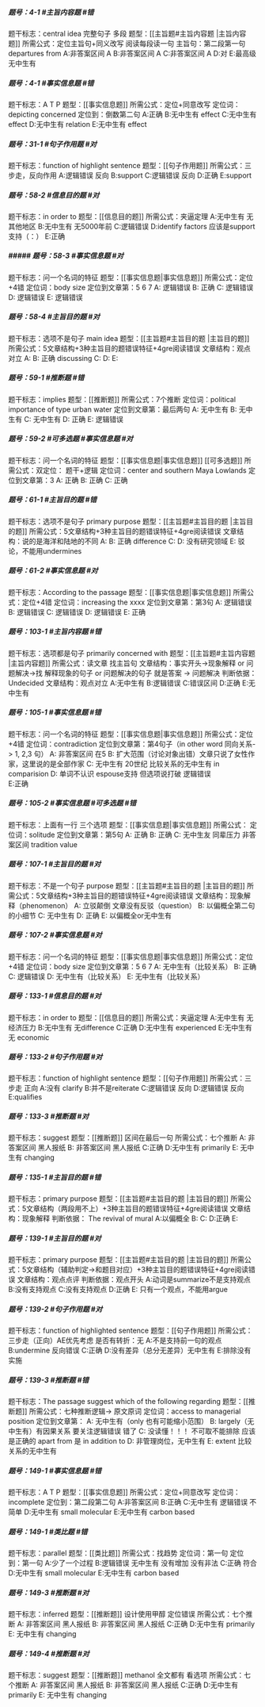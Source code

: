 ##### 题号：4-1 #主旨内容题 #错
题干标志：central idea  完整句子 多段
题型：[[主旨题#主旨内容题 |主旨内容题]] 
所需公式：定位主旨句+同义改写 阅读每段读一句
主旨句：第二段第一句 departures from
A:非答案区间 A
B:非答案区间 A
C:非答案区间 A
D:对
E:最高级无中生有

##### 题号：4-1 #事实信息题  #错
题干标志：A  T P 
题型：[[事实信息题]]
所需公式：定位+同意改写
定位词：depicting concerned
定位到：倒数第二句
A:正确
B:无中生有 effect
C:无中生有 effect
D:无中生有 relation
E:无中生有 effect
##### 题号：31-1 #句子作用题  #对
题干标志：function of highlight sentence
题型：[[句子作用题]]
所需公式：三步走，反向作用
A:逻辑错误 反向
B:support
C:逻辑错误 反向
D:正确
E:support
##### 题号：58-2 #信息目的题 #对
题干标志：in order to
题型：[[信息目的题]]
所需公式：夹逼定理
A:无中生有 无其他地区
B:无中生有 无5000年前
C:逻辑错误
D:identify factors 应该是support 支持（：）
E:正确
##### ##### 题号：58-3 #事实信息题  #对
题干标志：问一个名词的特征
题型：[[事实信息题|事实信息题]]
所需公式：定位+4错
定位词：body size
定位到文章第：5 6 7
A: 逻辑错误
B: 正确
C: 逻辑错误
D: 逻辑错误
E: 逻辑错误
##### 题号：58-4 #主旨目的题  #对
题干标志：选项不是句子 main idea
题型：[[主旨题#主旨目的题 |主旨目的题]] 
所需公式：5文章结构+3种主旨目的题错误特征+4gre阅读错误
文章结构：观点对立
A:
B: 正确 discussing
C:
D: 
E: 

##### 题号：59-1 #推断题  #错
题干标志：implies
题型：[[推断题]]
所需公式：7个推断
定位词：political importance of type urban water
定位到文章第：最后两句
A: 无中生有
B: 无中生有
C: 无中生有
D: 正确
E: 逻辑错误

##### 题号：59-2 #可多选题 #事实信息题  #对
题干标志：问一个名词的特征
题型：[[事实信息题|事实信息题]]     [[可多选题]]
所需公式：双定位： 题干+逻辑
定位词：center and southern Maya Lowlands 
定位到文章第：3
A: 正确
B: 正确
C: 正确
##### 题号：61-1 #主旨目的题  #错
题干标志：选项不是句子 primary purpose
题型：[[主旨题#主旨目的题 |主旨目的题]] 
所需公式：5文章结构+3种主旨目的题错误特征+4gre阅读错误
文章结构：说的是海洋和陆地的不同
A:
B: 正确 difference
C:
D: 没有研究领域
E: 驳论，不能用undermines 
##### 题号：61-2 #事实信息题  #对
题干标志：According to the passage
题型：[[事实信息题|事实信息题]]
所需公式：定位+4错
定位词：increasing the xxxx
定位到文章第：第3句 
A: 逻辑错误
B: 逻辑错误
C: 逻辑错误
D: 逻辑错误
E: 正确
##### 题号：103-1 #主旨内容题 #错
题干标志：选项都是句子 primarily concerned with
题型：[[主旨题#主旨内容题 |主旨内容题]] 
所需公式：读文章 找主旨句
文章结构：事实开头->现象解释 or 问题解决->找 解释现象的句子 or 问题解决的句子 就是答案 -> 问题解决
判断依据：Undecided
文章结构：观点对立
A:无中生有
B:逻辑错误
C:错误区间
D:正确
E:无中生有

##### 题号：105-1 #事实信息题  #错
题干标志：问一个名词的特征
题型：[[事实信息题|事实信息题]]
所需公式：定位+4错
定位词：contradiction
定位到文章第：第4句子（in other word 同向关系-> 1, 2,3 句）
A: 非答案区间 在5
B: 扩大范围（讨论对象出错）文章只说了女性作家，这里说的是全部作家
C: 无中生有 20世纪 比较关系的无中生有 in comparision 
D: 单词不认识 espouse支持 但选项说打破 逻辑错误  
E:正确
##### 题号：105-2 #事实信息题 #可多选题 #错
题干标志：上面有一行 三个选项
题型：[[事实信息题|事实信息题]]
所需公式：
定位词：solitude
定位到文章第：第5句
A: 正确
B: 正确
C: 无中生友 同辈压力 非答案区间 tradition value

##### 题号：107-1 #主旨目的题  #对
题干标志：不是一个句子 purpose
题型：[[主旨题#主旨目的题 |主旨目的题]] 
所需公式：5文章结构+3种主旨目的题错误特征+4gre阅读错误
文章结构：现象解释（phenomenon）
A:  立驳颠倒 文章没有反驳（question）
B: 以偏概全第二句的小细节
C: 无中生有
D: 正确
E: 以偏概全or无中生有

##### 题号：107-2 #事实信息题  #对
题干标志：问一个名词的特征
题型：[[事实信息题|事实信息题]]
所需公式：定位+4错
定位词：body size
定位到文章第：5 6 7
A: 无中生有（比较关系）
B: 正确
C: 逻辑错误
D: 无中生有（比较关系）
E: 无中生有（比较关系）
##### 题号：133-1 #信息目的题 #对
题干标志：in order to
题型：[[信息目的题]]
所需公式：夹逼定理
A:无中生有 无经济压力
B:无中生有 无difference
C:正确
D:无中生有 experienced
E:无中生有 无 economic
##### 题号：133-2 #句子作用题  #对
题干标志：function of highlight sentence
题型：[[句子作用题]]
所需公式：三步走 正向
A:没有 clarify
B:并不是reiterate
C:逻辑错误 反向
D:逻辑错误 反向
E:qualifies
##### 题号：133-3 #推断题  #对
题干标志：suggest
题型：[[推断题]]
区间在最后一句
所需公式：七个推断
A: 非答案区间 黑人报纸
B: 非答案区间 黑人报纸
C:正确
D:无中生有 primarily
E: 无中生有 changing
##### 题号：135-1 #主旨目的题 #错
题干标志：primary purpose
题型：[[主旨题#主旨目的题 |主旨目的题]] 
所需公式：5文章结构（两段用不上）+3种主旨目的题错误特征+4gre阅读错误
文章结构：现象解释
判断依据： The revival of mural 
A:以偏概全
B:
C:
D:正确
E:

##### 题号：139-1 #主旨目的题 #对
题干标志：primary purpose
题型：[[主旨题#主旨目的题 |主旨目的题]] 
所需公式：5文章结构（辅助判定->和题目对应）+3种主旨目的题错误特征+4gre阅读错误
文章结构：观点点评
判断依据：观点开头
A:动词是summarize不是支持观点
B:没有支持观点
C:没有支持观点
D:正确
E: 只有一个观点，不能用argue
##### 题号：139-2 #句子作用题  #对
题干标志：function of highlighted sentence 
题型：[[句子作用题]] 
所需公式：三步走（正向）AE优先考虑
是否有转折：无
A:不是支持前一句的观点
B:undermine 反向错误
C:正确
D:没有差异（总分无差异）无中生有
E:排除没有实施
##### 题号：139-3 #推断题   #错
题干标志：The passage suggest which of the following regarding 
题型：[[推断题]]
所需公式：七种推断逻辑-> 原文原词 
定位词：access to managerial position
定位到文章第：
A: 无中生有（only 也有可能缩小范围）
B: largely（无中生有）有因果关系 要关注逻辑错误 错了
C: 没读懂！！！ 不可取不能排除 应该是正确的 apart from 是 in addition to 
D: 非管理岗位，无中生有
E: extent 比较关系的无中生有
##### 题号：149-1 #事实信息题  #错
题干标志：A  T P 
题型：[[事实信息题]]
所需公式：定位+同意改写
定位词：incomplete
定位到：第二段第二句
A:非答案区间
B:正确
C:无中生有 逻辑错误 不简单
D:无中生有 small molecular
E:无中生有 carbon based

##### 题号：149-1 #类比题 #错
题干标志：parallel
题型：[[类比题]]
所需公式：找趋势
定位词：第一句
定位到：第一句
A:少了一个过程
B:逻辑错误 无中生有 没有增加 没有非法
C:正确 符合
D:无中生有 small molecular
E:无中生有 carbon based

##### 题号：149-3 #推断题  #对
题干标志：inferred
题型：[[推断题]]
设计使用甲醇 定位错误
所需公式：七个推断
A: 非答案区间 黑人报纸
B: 非答案区间 黑人报纸
C:正确
D:无中生有 primarily
E: 无中生有 changing

##### 题号：149-4 #推断题  #对
题干标志：suggest
题型：[[推断题]]
methanol 全文都有 看选项
所需公式：七个推断
A: 非答案区间 黑人报纸
B: 非答案区间 黑人报纸
C:正确
D:无中生有 primarily
E: 无中生有 changing